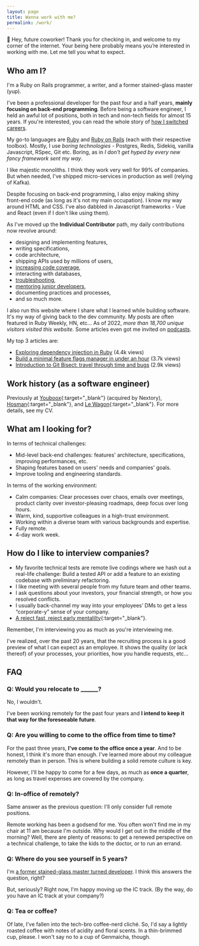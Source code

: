 ```yaml
---
layout: page
title: Wanna work with me?
permalink: /work/
---
```


👋 Hey, future coworker! Thank you for checking in, and welcome to my corner of the internet. Your being here probably means you’re interested in working with me. Let me tell you what to expect.

## Who am I?

I'm a Ruby on Rails programmer, a writer, and a former stained-glass master (yup).

I've been a professional developer for the past four and a half years, **mainly focusing on back-end programming**. Before being a software engineer, I held an awful lot of positions, both in tech and non-tech fields for almost 15 years. If you're interested, you can read the whole story of [how I switched careers]({{site.baseurl}}/from-stained-glass-master-to-software-developer/).

My go-to languages are [Ruby]({{site.baseurl}}/series/ruby/) and [Ruby on Rails]({{site.baseurl}}/series/rails/) (each with their respective toolbox). Mostly, I use *boring technologies* - Postgres, Redis, Sidekiq, vanilla Javascript, RSpec, Git etc. Boring, as in *I don't get hyped by every new fancy framework sent my way*.

I like majestic monoliths. I think they work very well for 99% of companies. But when needed, I've shipped micro-services in production as well (relying of Kafka).

Despite focusing on back-end programming, I also enjoy making shiny front-end code (as long as it's not my main occupation). I know my way around HTML and CSS. I've also dabbled in Javascript frameworks - Vue and React (even if I don't like using them).

As I've moved up the **Individual Contributor** path, my daily contributions now revolve around:
- designing and implementing features,
- writing specifications,
- code architecture,
- shipping APIs used by millions of users,
- [increasing code coverage]({{site.baseurl}}/series/rspec/),
- interacting with databases,
- [troubleshooting]({{site.baseurl}}/series/debugging/),
- [mentoring junior developers]({{site.baseurl}}/series/carreer/),
- documenting practices and processes,
- and so much more.

<!-- add some of the coolest things I've done -->

I also run this website where I share what I learned while building software. It's my way of giving back to the dev community. My posts are often featured in Ruby Weekly, HN, etc... As of 2022, *more than 18,700 unique visitors visited this website*. Some articles even got me invited on [podcasts]({{site.baseurl}}/talks/).

My top 3 articles are:
- [Exploring dependency injection in Ruby]({{site.baseurl}}/dependency-injection-in-ruby/) (4.4k views)
- [Build a minimal feature flags manager in under an hour]({{site.baseurl}}/minimal-feature-flags-manager/) (3.7k views)
- [Introduction to Git Bisect: travel through time and bugs]({{site.baseurl}}/how-to-use-git-bisect/) (2.9k views)

## Work history (as a software engineer)

Previously at [Youboox](https://nextory.com/fr/){:target="\_blank"} (acquired by Nextory), [Hosman](https://www.hosman.co/){:target="\_blank"}, and [Le Wagon](https://www.lewagon.com/fr){:target="\_blank"}. For more details, see my CV.

## What am I looking for?

In terms of technical challenges:
- Mid-level back-end challenges: features' architecture, specifications, improving performances, etc.
- Shaping features based on users' needs and companies' goals.
- Improve tooling and engineering standards.

In terms of the working environment:
- Calm companies: Clear processes over chaos, emails over meetings, product clarity over investor-pleasing roadmaps, deep focus over long hours.
- Warm, kind, supportive colleagues in a high-trust environment.
- Working within a diverse team with various backgrounds and expertise.
- Fully remote.
- 4-day work week.

## How do I like to interview companies?

- My favorite technical tests are remote live codings where we hash out a real-life challenge: Build a tested API or add a feature to an existing codebase with preliminary refactoring.
- I like meeting with several people from my future team and other teams.
- I ask questions about your investors, your financial strength, or how you resolved conflicts.
- I usually back-channel my way into your employees’ DMs to get a less “corporate-y” sense of your company.
- [A reject fast, reject early mentalilty](https://juanitofatas.com/reject-fast-reject-early){:target="\_blank"}.

Remember, I'm interviewing you as much as you're interviewing me.

I've realized, over the past 20 years, that the recruiting process is a good preview of what I can expect as an employee. It shows the quality (or lack thereof) of your processes, your priorities, how you handle requests, etc...

## FAQ

### Q: Would you relocate to ______?

No, I wouldn't.

I've been working remotely for the past four years and **I intend to keep it that way for the foreseeable future**.

### Q: Are you willing to come to the office from time to time?

For the past three years, **I've come to the office once a year**. And to be honest, I think it's more than enough. I've learned more about my colleague remotely than in person. This is where building a solid remote culture is key.

However, I'll be happy to come for a few days, as much as **once a quarter**, as long as travel expenses are covered by the company.

### Q: In-office of remotely?

Same answer as the previous question: I'll only consider full remote positions.

Remote working has been a godsend for me. You often won't find me in my chair at 11 am because I'm outside. Why would I get out in the middle of the morning? Well, there are plenty of reasons: to get a renewed perspective on a technical challenge, to take the kids to the doctor, or to run an errand.

### Q: Where do you see yourself in 5 years?

I'm [a former stained-glass master turned developer]({{site.baseurl}}/from-stained-glass-master-to-software-developer/). I think this answers the question, right?

But, seriously? Right now, I'm happy moving up the IC track. (By the way, do you have an IC track at your company?)

### Q: Tea or coffee?

Of late, I've fallen into the tech-bro coffee-nerd cliché. So, I'd say a lightly roasted coffee with notes of acidity and floral scents. In a thin-brimmed cup, please. I won't say no to a cup of Genmaicha, though.

